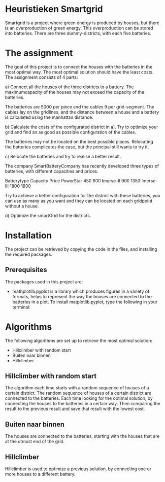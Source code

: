 # Heuristieken Smartgrid

Smartgrid is a project where green energy is produced by houses, but there is an overproduction of green energy. This overproduction can be stored into batteries. There are three dummy-districts, with each five batteries. 

# The assignment
The goal of this project is to connect the houses with the batteries in the most optimal way. The most optimal solution should have the least costs. The assignment consists of 4 parts:

a) Connect all the houses of the three districts to a battery. The maximumcapacity of the houses may not exceed the capacity of the batteries.

The batteries are 5000 per piece and the cables 9 per grid-segment. The cables lay on the gridlines, and the distance between a house and a battery is calculated using the manhattan distance.

b) Calculate the costs of the configurated district in a). Try to optimize your grid and find an as good as possible configuration of the cables.

The batteries may not be located on the best possible places. Relocating the batteries complicates the case, but the principal still wants to try it.

c) Relocate the batteries and try to realise a better result. 

The company SmartBatteryCompany has recently developed three types of batteries, with different capacities and prices.

Batterytype 	Capacity 	Price
PowerStar 	    450 	   900
Imerse-II 	    900 	  1350
Imerse-III 	   1800 	  1800

Try to achieve a better configuration for the district with these batteries, you can use as many as you want and they can be located on each gridpoint without a house.

d) Optimize the smartGrid for the districts.

# Installation
The project can be retrieved by copying the code in the files, and installing the required packages.

## Prerequisites
The packages used in this project are:
- mathplotlib.pyplot is a library which produces figures in a variety of formats, helps to represent the way the houses are                         connected to the batteries in a plot. To install matplotlib.pyplot, type the following in your terminal:

# Algorithms
The following algorithms are set up to retrieve the most optimal solution:
- Hillclimber with random start 
- Buiten naar binnen
- Hillclimber

## Hillclimber with random start
The algorithm each time starts with a random sequence of houses of a certain district. The random sequence of houses of a certain district are connected to the batteries. Each time looking for the optimal solution, by connecting the houses to the batteries in a certain way. Then comparing the result to the previous result and save that result with the lowest cost.

## Buiten naar binnen
The houses are connected to the batteries, starting with the houses that are at the utmost end of the grid.

## Hillclimber
Hillclimber is used to optimize a previous solution, by connecting one or more houses to a different battery.










